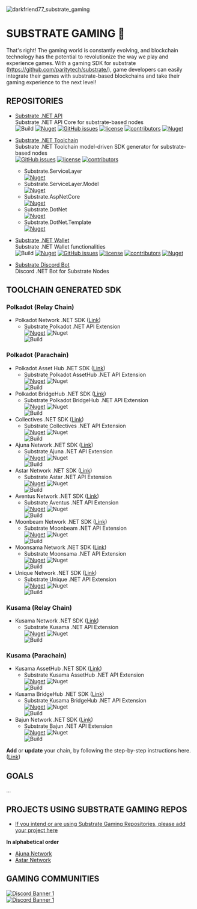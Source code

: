 ![darkfriend77_substrate_gaming](https://user-images.githubusercontent.com/17710198/227788778-3a81b5c3-de81-46f8-b708-d69f85cda495.png)
# SUBSTRATE GAMING 👋

That's right! The gaming world is constantly evolving, and blockchain technology has the potential to revolutionize the way we play and experience games. With a gaming SDK for substrate (https://github.com/paritytech/substrate/), game developers can easily integrate their games with substrate-based blockchains and take their gaming experience to the next level!

## REPOSITORIES

- [Substrate .NET API](https://github.com/SubstrateGaming/Substrate.NET.API)  
  Substrate .NET API Core for substrate-based nodes  
![Build](https://github.com/SubstrateGaming/Substrate.NET.API/actions/workflows/build.yml/badge.svg)
[![Nuget](https://img.shields.io/nuget/v/Substrate.NET.API)](https://www.nuget.org/packages/Substrate.NET.API/)
[![GitHub issues](https://img.shields.io/github/issues/SubstrateGaming/Substrate.NET.API.svg)](https://github.com/SubstrateGaming/Substrate.NET.API/issues)
[![license](https://img.shields.io/github/license/SubstrateGaming/Substrate.NET.API)](https://github.com/SubstrateGaming/Substrate.NET.API/blob/origin/LICENSE)
[![contributors](https://img.shields.io/github/contributors/SubstrateGaming/Substrate.NET.API)](https://github.com/SubstrateGaming/Substrate.NET.API/graphs/contributors) 
[![Nuget](https://img.shields.io/nuget/dt/Substrate.NET.API)](https://www.nuget.org/packages/Substrate.NET.API/) 

- [Substrate .NET Toolchain](https://github.com/SubstrateGaming/Substrate.NET.Toolchain)  
  Substrate .NET Toolchain model-driven SDK generator for substrate-based nodes  
[![GitHub issues](https://img.shields.io/github/issues/SubstrateGaming/Substrate.NET.Toolchain.svg)](https://github.com/SubstrateGaming/Substrate.NET.Toolchain/issues) 
[![license](https://img.shields.io/github/license/SubstrateGaming/Substrate.NET.Toolchain)](./LICENSE)
[![contributors](https://img.shields.io/github/contributors/SubstrateGaming/Substrate.NET.Toolchain)](https://github.com/SubstrateGaming/Substrate.NET.Toolchain/graphs/contributors)  
    - Substrate.ServiceLayer  
      [![Nuget](https://img.shields.io/nuget/v/Substrate.ServiceLayer)](https://www.nuget.org/packages/Substrate.ServiceLayer/)
    - Substrate.ServiceLayer.Model  
      [![Nuget](https://img.shields.io/nuget/v/Substrate.ServiceLayer.Model)](https://www.nuget.org/packages/Substrate.ServiceLayer.Model/)
    - Substrate.AspNetCore  
      [![Nuget](https://img.shields.io/nuget/v/Substrate.AspNetCore)](https://www.nuget.org/packages/Substrate.AspNetCore/)
    - Substrate.DotNet  
      [![Nuget](https://img.shields.io/nuget/v/Substrate.DotNet)](https://www.nuget.org/packages/Substrate.DotNet/)
    - Substrate.DotNet.Template  
      [![Nuget](https://img.shields.io/nuget/v/Substrate.DotNet.Template)](https://www.nuget.org/packages/Substrate.DotNet.Template/)

- [Substrate .NET Wallet](https://github.com/SubstrateGaming/Substrate.NET.Wallet)  
  Substrate .NET Wallet functionalities  
![Build](https://github.com/SubstrateGaming/Substrate.NET.Wallet/actions/workflows/build.yml/badge.svg)
[![Nuget](https://img.shields.io/nuget/v/Substrate.NET.Wallet)](https://www.nuget.org/packages/Substrate.NET.Wallet/)
[![GitHub issues](https://img.shields.io/github/issues/SubstrateGaming/Substrate.NET.Wallet.svg)](https://github.com/SubstrateGaming/Substrate.NET.Wallet/issues)
[![license](https://img.shields.io/github/license/SubstrateGaming/Substrate.NET.Wallet)](https://github.com/SubstrateGaming/Substrate.NET.Wallet/blob/origin/LICENSE)
[![contributors](https://img.shields.io/github/contributors/SubstrateGaming/Substrate.NET.Wallet)](https://github.com/SubstrateGaming/Substrate.NET.Wallet/graphs/contributors) 
[![Nuget](https://img.shields.io/nuget/dt/Substrate.NET.Wallet)](https://www.nuget.org/packages/Substrate.NET.Wallet/)

- [Substrate Discord Bot](https://github.com/SubstrateGaming/Substrate.DiscordBot)  
  Discord .NET Bot for Substrate Nodes

## TOOLCHAIN GENERATED SDK

### Polkadot (Relay Chain)
- Polkadot Network .NET SDK ([Link](https://github.com/SubstrateGaming/Substrate.Chains.NET/tree/main/Substrate.Polkadot.NET))  
  - Substrate Polkadot .NET API Extension  
[![Nuget](https://img.shields.io/nuget/v/Substrate.Polkadot.NET.Extension)](https://www.nuget.org/packages/Substrate.Polkadot.NET.Extension/)
![Nuget](https://img.shields.io/nuget/dt/Substrate.Polkadot.NET.Extension)  
![Build](https://github.com/SubstrateGaming/Substrate.Chains.NET/actions/workflows/publish_polkadot.yml/badge.svg)  

### Polkadot (Parachain)
- Polkadot Asset Hub .NET SDK ([Link](https://github.com/SubstrateGaming/Substrate.Chains.NET/tree/main/Substrate.PolkadotAssetHub.NET))  
  - Substrate Polkadot AssetHub .NET API Extension  
[![Nuget](https://img.shields.io/nuget/v/Substrate.PolkadotAssetHub.NET.Extension)](https://www.nuget.org/packages/Substrate.PolkadotAssetHub.NET.Extension/)
![Nuget](https://img.shields.io/nuget/dt/Substrate.PolkadotAssetHub.NET.Extension)  
![Build](https://github.com/SubstrateGaming/Substrate.Chains.NET/actions/workflows/publish_polkadotassethub.yml/badge.svg)  
- Polkadot BridgeHub .NET SDK ([Link](https://github.com/SubstrateGaming/Substrate.Chains.NET/tree/main/Substrate.PolkadotBridgeHub.NET))  
  - Substrate Polkadot BridgeHub .NET API Extension  
[![Nuget](https://img.shields.io/nuget/v/Substrate.PolkadotBridgeHub.NET.Extension)](https://www.nuget.org/packages/Substrate.PolkadotBridgeHub.NET.Extension/)
![Nuget](https://img.shields.io/nuget/dt/Substrate.PolkadotBridgeHub.NET.Extension)  
![Build](https://github.com/SubstrateGaming/Substrate.Chains.NET/actions/workflows/publish_polkadotbridgehub.yml/badge.svg) 
- Collectives .NET SDK ([Link](https://github.com/SubstrateGaming/Substrate.Chains.NET/tree/main/Substrate.Collectives.NET))  
  - Substrate Collectives .NET API Extension  
[![Nuget](https://img.shields.io/nuget/v/Substrate.Collectives.NET.Extension)](https://www.nuget.org/packages/Substrate.Collectives.NET.Extension/)
![Nuget](https://img.shields.io/nuget/dt/Substrate.Collectives.NET.Extension)  
![Build](https://github.com/SubstrateGaming/Substrate.Chains.NET/actions/workflows/publish_collectives.yml/badge.svg) 
- Ajuna Network .NET SDK ([Link](https://github.com/SubstrateGaming/Substrate.Chains.NET/tree/main/Substrate.Ajuna.NET))  
  - Substrate Ajuna .NET API Extension   
[![Nuget](https://img.shields.io/nuget/v/Substrate.Ajuna.NET.Extension)](https://www.nuget.org/packages/Substrate.Ajuna.NET.Extension/)
![Nuget](https://img.shields.io/nuget/dt/Substrate.Ajuna.NET.Extension)  
![Build](https://github.com/SubstrateGaming/Substrate.Chains.NET/actions/workflows/publish_ajuna.yml/badge.svg)
- Astar Network .NET SDK ([Link](https://github.com/SubstrateGaming/Substrate.Chains.NET/tree/main/Substrate.Astar.NET))  
  - Substrate Astar .NET API Extension  
[![Nuget](https://img.shields.io/nuget/v/Substrate.Astar.NET.Extension)](https://www.nuget.org/packages/Substrate.Astar.NET.Extension/)
![Nuget](https://img.shields.io/nuget/dt/Substrate.Astar.NET.Extension)  
![Build](https://github.com/SubstrateGaming/Substrate.Chains.NET/actions/workflows/publish_astar.yml/badge.svg)  
- Aventus Network .NET SDK ([Link](https://github.com/SubstrateGaming/Substrate.Chains.NET/tree/main/Substrate.Aventus.NET))  
  - Substrate Aventus .NET API Extension  
[![Nuget](https://img.shields.io/nuget/v/Substrate.Aventus.NET.Extension)](https://www.nuget.org/packages/Substrate.Aventus.NET.Extension/)
![Nuget](https://img.shields.io/nuget/dt/Substrate.Aventus.NET.Extension)  
![Build](https://github.com/SubstrateGaming/Substrate.Chains.NET/actions/workflows/publish_aventus.yml/badge.svg)  
- Moonbeam Network .NET SDK ([Link](https://github.com/SubstrateGaming/Substrate.Chains.NET/tree/main/Substrate.Moonbeam.NET))  
  - Substrate Moonbeam .NET API Extension  
[![Nuget](https://img.shields.io/nuget/v/Substrate.Moonbeam.NET.Extension)](https://www.nuget.org/packages/Substrate.Moonbeam.NET.Extension/)
![Nuget](https://img.shields.io/nuget/dt/Substrate.Moonbeam.NET.Extension)  
![Build](https://github.com/SubstrateGaming/Substrate.Chains.NET/actions/workflows/publish_moonbeam.yml/badge.svg)  
- Moonsama Network .NET SDK ([Link](https://github.com/SubstrateGaming/Substrate.Chains.NET/tree/main/Substrate.Moonsama.NET))  
  - Substrate Moonsama .NET API Extension  
[![Nuget](https://img.shields.io/nuget/v/Substrate.Moonsama.NET.Extension)](https://www.nuget.org/packages/Substrate.Moonsama.NET.Extension/)
![Nuget](https://img.shields.io/nuget/dt/Substrate.Moonsama.NET.Extension)  
![Build](https://github.com/SubstrateGaming/Substrate.Chains.NET/actions/workflows/publish_moonsama.yml/badge.svg)  
- Unique Network .NET SDK ([Link](https://github.com/SubstrateGaming/Substrate.Chains.NET/tree/main/Substrate.Moonsama.NET))  
  - Substrate Unique .NET API Extension  
[![Nuget](https://img.shields.io/nuget/v/Substrate.Unique.NET.Extension)](https://www.nuget.org/packages/Substrate.Unique.NET.Extension/)
![Nuget](https://img.shields.io/nuget/dt/Substrate.Unique.NET.Extension)  
![Build](https://github.com/SubstrateGaming/Substrate.Chains.NET/actions/workflows/publish_unique.yml/badge.svg)  

### Kusama (Relay Chain)
- Kusama Network .NET SDK ([Link](https://github.com/SubstrateGaming/Substrate.Chains.NET/tree/main/Substrate.Kusama.NET))  
  - Substrate Kusama .NET API Extension  
[![Nuget](https://img.shields.io/nuget/v/Substrate.Kusama.NET.Extension)](https://www.nuget.org/packages/Substrate.Kusama.NET.Extension/)
![Nuget](https://img.shields.io/nuget/dt/Substrate.Kusama.NET.Extension)  
![Build](https://github.com/SubstrateGaming/Substrate.Chains.NET/actions/workflows/publish_kusama.yml/badge.svg)  

### Kusama (Parachain)
- Kusama AssetHub .NET SDK ([Link](https://github.com/SubstrateGaming/Substrate.Chains.NET/tree/main/Substrate.KusamaAssetHub.NET))  
  - Substrate Kusama AssetHub .NET API Extension  
[![Nuget](https://img.shields.io/nuget/v/Substrate.KusamaAssetHub.NET.Extension)](https://www.nuget.org/packages/Substrate.KusamaAssetHub.NET.Extension/)
![Nuget](https://img.shields.io/nuget/dt/Substrate.KusamaAssetHub.NET.Extension)  
![Build](https://github.com/SubstrateGaming/Substrate.Chains.NET/actions/workflows/publish_kusamaassethub.yml/badge.svg)
- Kusama BridgeHub .NET SDK ([Link](https://github.com/SubstrateGaming/Substrate.Chains.NET/tree/main/Substrate.KusamaBridgeHub.NET))  
  - Substrate Kusama BridgeHub .NET API Extension  
[![Nuget](https://img.shields.io/nuget/v/Substrate.KusamaBridgeHub.NET.Extension)](https://www.nuget.org/packages/Substrate.KusamaBridgeHub.NET.Extension/)
![Nuget](https://img.shields.io/nuget/dt/Substrate.KusamaBridgeHub.NET.Extension)  
![Build](https://github.com/SubstrateGaming/Substrate.Chains.NET/actions/workflows/publish_kusamabridgehub.yml/badge.svg)
- Bajun Network .NET SDK ([Link](https://github.com/SubstrateGaming/Substrate.Chains.NET/tree/main/Substrate.Bajun.NET))  
  - Substrate Bajun .NET API Extension  
[![Nuget](https://img.shields.io/nuget/v/Substrate.Bajun.NET.Extension)](https://www.nuget.org/packages/Substrate.Bajun.NET.Extension/)
![Nuget](https://img.shields.io/nuget/dt/Substrate.Bajun.NET.Extension)  
![Build](https://github.com/SubstrateGaming/Substrate.Chains.NET/actions/workflows/publish_bajun.yml/badge.svg)  


**Add** or **update** your chain, by following the step-by-step instructions here. ([Link](https://github.com/SubstrateGaming/Substrate.Chains.NET/blob/main/README.md#add-or-update-package))

## GOALS
...

## PROJECTS USING SUBSTRATE GAMING REPOS
- [If you intend or are using Substrate Gaming Repositories, please add your project here](https://github.com/SubstrateGaming/.github/edit/master/README.md)    
  
**In alphabetical order**  
- [Ajuna Network](https://github.com/ajuna-network/)  
- [Astar Network](https://github.com/AstarNetwork/) 

## GAMING COMMUNITIES
[![Discord Banner 1](https://discordapp.com/api/guilds/849331368558198803/widget.png?style=banner2)](https://discord.gg/cE72GYcFgY)  
[![Discord Banner 1](https://discordapp.com/api/guilds/644182966574252073/widget.png?style=banner2)](https://discord.gg/Z3nC9U4)
